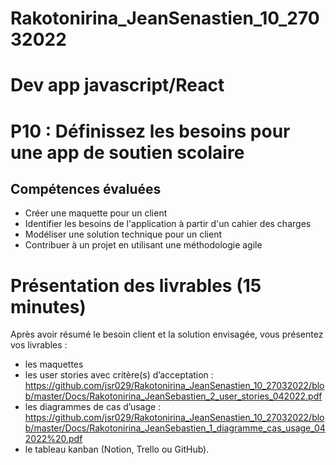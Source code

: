 # Rakotonirina_JeanSenastien_10_27032022
# Dev app javascript/React
# P10 : Définissez les besoins pour une app de soutien scolaire
## Compétences évaluées
- Créer une maquette pour un client 
- Identifier les besoins de l'application à partir d'un cahier des charges
- Modéliser une solution technique pour un client
- Contribuer à un projet en utilisant une méthodologie agile

# Présentation des livrables (15 minutes) 
Après avoir résumé le besoin client et la solution envisagée, vous présentez vos livrables : 
- les maquettes 
- les user stories avec critère(s) d’acceptation : https://github.com/jsr029/Rakotonirina_JeanSenastien_10_27032022/blob/master/Docs/Rakotonirina_JeanSebastien_2_user_stories_042022.pdf
- les diagrammes de cas d’usage : https://github.com/jsr029/Rakotonirina_JeanSenastien_10_27032022/blob/master/Docs/Rakotonirina_JeanSebastien_1_diagramme_cas_usage_042022%20.pdf
- le tableau kanban (Notion, Trello ou GitHub).

